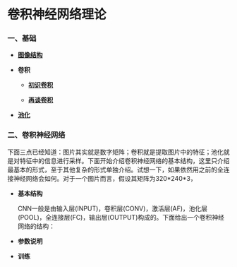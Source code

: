 # 卷积神经网络理论

### 一、基础

* **[图像结构](https://github.com/Anfany/Machine-Learning-for-Beginner-by-Python3/blob/master/CNN/fig.md)**


* **卷积**

    * **[初识卷积](https://github.com/Anfany/Machine-Learning-for-Beginner-by-Python3/blob/master/CNN/convolution.md)**

    * **[再谈卷积](https://github.com/Anfany/Machine-Learning-for-Beginner-by-Python3/blob/master/CNN/convolution2.md)**

* **[池化](https://github.com/Anfany/Machine-Learning-for-Beginner-by-Python3/blob/master/CNN/pooling.md)**

### 二、卷积神经网络

下面三点已经知道：图片其实就是数字矩阵；卷积就是提取图片中的特征；池化就是对特征中的信息进行采样。下面开始介绍卷积神经网络的基本结构，这里只介绍最基本的形式，至于其他复杂的形式单独介绍。试想一下，如果依然用之前的全连接神经网络会如何。对于一个图片而言，假设其矩阵为320\*240\*3，


* **基本结构**

   CNN一般是由输入层(INPUT)，卷积层(CONV)，激活层(AF)，池化层(POOL)，全连接层(FC)，输出层(OUTPUT)构成的。下面给出一个卷积神经网络的结构：
   
   
   
   
   
   
* **参数说明**   
   
   
   
* **训练**      



   









